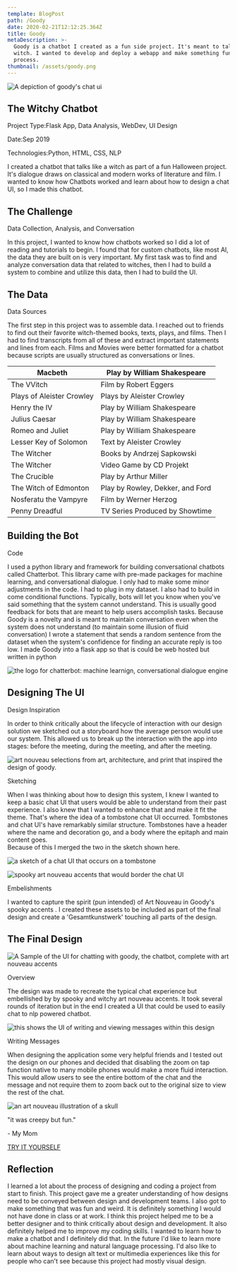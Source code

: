 ```yaml
---
template: BlogPost
path: /Goody
date: 2020-02-21T12:12:25.364Z
title: Goody
metaDescription: >-
  Goody is a chatbot I created as a fun side project. It's meant to talk like a
  witch. I wanted to develop and deploy a webapp and make something fun in the
  process.
thumbnail: /assets/goody.png
---
```

![A depiction of goody's chat ui](https://liamkiniry.site/assets/images/goody/goody.png)

## The Witchy Chatbot

Project Type:Flask App, Data Analysis, WebDev, UI Design

Date:Sep 2019

Technologies:Python, HTML, CSS, NLP

I created a chatbot that talks like a witch as part of a fun Halloween project. It's dialogue draws on classical and modern works of literature and film. I wanted to know how Chatbots worked and learn about how to design a chat UI, so I made this chatbot.

## The Challenge

Data Collection, Analysis, and Conversation

In this project, I wanted to know how chatbots worked so I did a lot of reading and tutorials to begin. I found that for custom chatbots, like most AI, the data they are built on is very important. My first task was to find and analyze conversation data that related to witches, then I had to build a system to combine and utilize this data, then I had to build the UI.

## The Data



Data Sources

The first step in this project was to assemble data. I reached out to friends to find out their favorite witch-themed books, texts, plays, and films. Then I had to find transcripts from all of these and extract important statements and lines from each. Films and Movies were better formatted for a chatbot because scripts are usually structured as conversations or lines.

| Macbeth                   | Play by William Shakespeare      |
| ------------------------- | -------------------------------- |
| The VVitch                | Film by Robert Eggers            |
| Plays of Aleister Crowley | Plays by Aleister Crowley        |
| Henry the IV              | Play by William Shakespeare      |
| Julius Caesar             | Play by William Shakespeare      |
| Romeo and Juliet          | Play by William Shakespeare      |
| Lesser Key of Solomon     | Text by Aleister Crowley         |
| The Witcher               | Books by Andrzej Sapkowski       |
| The Witcher               | Video Game by CD Projekt         |
| The Crucible              | Play by Arthur Miller            |
| The Witch of Edmonton     | Play by Rowley, Dekker, and Ford |
| Nosferatu the Vampyre     | Film by Werner Herzog            |
| Penny Dreadful            | TV Series Produced by Showtime   |

## Building the Bot

Code

I used a python library and framework for building conversational chatbots called Chatterbot. This library came with pre-made packages for machine learning, and conversational dialogue. I only had to make some minor adjustments in the code. I had to plug in my dataset. I also had to build in come conditional functions. Typically, bots will let you know when you've said something that the system cannot understand. This is usually good feedback for bots that are meant to help users accomplish tasks. Because Goody is a novelty and is meant to maintain conversation even when the system does not understand (to maintain some illusion of fluid conversation) I wrote a statement that sends a random sentence from the dataset when the system's confidence for finding an accurate reply is too low. I made Goody into a flask app so that is could be web hosted but written in python

![the logo for chatterbot: machine learnign, conversational dialogue engine](https://liamkiniry.site/assets/images/goody/chatterbot.png)

## Designing The UI

Design Inspiration

In order to think critically about the lifecycle of interaction with our design solution we sketched out a storyboard how the average person would use our system. This allowed us to break up the interaction with the app into stages: before the meeting, during the meeting, and after the meeting.

![art nouveau selections from art, architecture, and print that inspired the design of goody.](https://liamkiniry.site/assets/images/goody/goodyinspo.png "art nouveau selections from art, architecture, and print that inspired the design of goody.")

Sketching

When I was thinking about how to design this system, I knew I wanted to keep a basic chat UI that users would be able to understand from their past experience. I also knew that I wanted to enhance that and make it fit the theme. That's where the idea of a tombstone chat UI occurred. Tombstones and chat UI's have remarkably similar structure. Tombstones have a header where the name and decoration go, and a body where the epitaph and main content goes.\
Because of this I merged the two in the sketch shown here.

![a sketch of a chat UI that occurs on a tombstone](https://liamkiniry.site/assets/images/goody/goodysketch.png)

![spooky art nouveau accents that would border the chat UI](https://liamkiniry.site/assets/images/goody/goodygraphics.png)

Embelishments

I wanted to capture the spirit (pun intended) of Art Nouveau in Goody's spooky accents . I created these assets to be included as part of the final design and create a 'Gesamtkunstwerk' touching all parts of the design.

## The Final Design

![A Sample of the UI for chatting with goody, the chatbot, complete with art nouveau accents](https://liamkiniry.site/assets/images/goody/goody.png)

Overview

The design was made to recreate the typical chat experience but embellished by by spooky and witchy art nouveau accents. It took several rounds of iteration but in the end I created a UI that could be used to easily chat to nlp powered chatbot.

![this shows the UI of writing and viewing messages within this design](https://liamkiniry.site/assets/images/goody/goodymobile.png)

Writing Messages

When designing the application some very helpful friends and I tested out the design on our phones and decided that disabling the zoom on tap function native to many mobile phones would make a more fluid interaction. This would allow users to see the entire bottom of the chat and the message and not require them to zoom back out to the original size to view the rest of the chat.

![an art nouveau illustration of a skull](https://liamkiniry.site/assets/images/goody/skullleft.png)

"it was creepy but fun."

\- My Mom

[TRY IT YOURSELF](https://goody.pythonanywhere.com/)

## Reflection

I learned a lot about the process of designing and coding a project from start to finish. This project gave me a greater understanding of how designs need to be conveyed between design and development teams. I also got to make something that was fun and weird. It is definitely something I would not have done in class or at work. I think this project helped me to be a better designer and to think critically about design and development. It also definitely helped me to improve my coding skills. I wanted to learn how to make a chatbot and I definitely did that. In the future I'd like to learn more about machine learning and natural language processing. I'd also like to learn about ways to design alt text or multimedia experiences like this for people who can't see because this project had mostly visual design.
